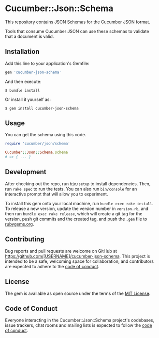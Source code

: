 # Cucumber::Json::Schema

This repository contains JSON Schemas for the Cucumber JSON format.

Tools that consume Cucumber JSON can use these schemas to validate that a document is valid.

## Installation

Add this line to your application's Gemfile:

```ruby
gem 'cucumber-json-schema'
```

And then execute:

    $ bundle install

Or install it yourself as:

    $ gem install cucumber-json-schema

## Usage

You can get the schema using this code.

```ruby
require 'cucumber/json/schema'

Cucumber::Json::Schema.schema
# => { ... }
```

## Development

After checking out the repo, run `bin/setup` to install dependencies. Then, run `rake spec` to run the tests. You can also run `bin/console` for an interactive prompt that will allow you to experiment.

To install this gem onto your local machine, run `bundle exec rake install`. To release a new version, update the version number in `version.rb`, and then run `bundle exec rake release`, which will create a git tag for the version, push git commits and the created tag, and push the `.gem` file to [rubygems.org](https://rubygems.org).

## Contributing

Bug reports and pull requests are welcome on GitHub at https://github.com/[USERNAME]/cucumber-json-schema. This project is intended to be a safe, welcoming space for collaboration, and contributors are expected to adhere to the [code of conduct](https://github.com/[USERNAME]/cucumber-json-schema/blob/master/CODE_OF_CONDUCT.md).

## License

The gem is available as open source under the terms of the [MIT License](https://opensource.org/licenses/MIT).

## Code of Conduct

Everyone interacting in the Cucumber::Json::Schema project's codebases, issue trackers, chat rooms and mailing lists is expected to follow the [code of conduct](https://github.com/[USERNAME]/cucumber-json-schema/blob/master/CODE_OF_CONDUCT.md).
